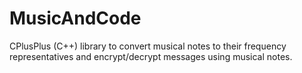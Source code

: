 # MusicAndCode
CPlusPlus (C++) library to convert musical notes to their frequency representatives and encrypt/decrypt messages using musical notes.
